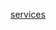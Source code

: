 <a href="content://com.android.externalstorage.documents/tree/0000-0000%3ACoding%20folder/document/0000-0000%3ACoding%20folder%2Fservices.html">services</a>
